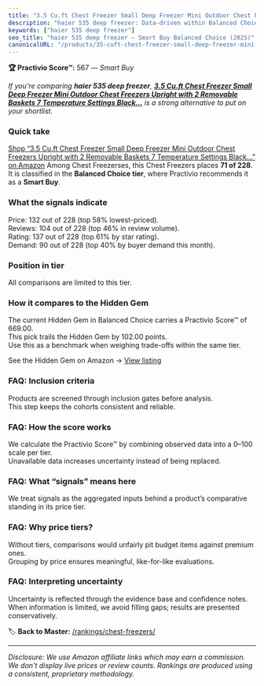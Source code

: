 ```yaml
---
title: "3.5 Cu.ft Chest Freezer Small Deep Freezer Mini Outdoor Chest Freezers Upright with 2 Removable Baskets 7 Temperature Settings Black…"
description: "haier 535 deep freezer: Data-driven within Balanced Choice ranking using the Practivio Score™. Positioned by quality, value, demand, findability, momentum."
keywords: ["haier 535 deep freezer"]
seo_title: "haier 535 deep freezer — Smart Buy Balanced Choice (2025)"
canonicalURL: "/products/35-cuft-chest-freezer-small-deep-freezer-mini-outdoor-chest-freezers-upright-with-2-removable-baskets-7-temperature-settings-black-B08P76H378/"
---
```


**🏆 Practivio Score™:** 567 — _Smart Buy_


*If you're comparing **haier 535 deep freezer**, **[3.5 Cu.ft Chest Freezer Small Deep Freezer Mini Outdoor Chest Freezers Upright with 2 Removable Baskets 7 Temperature Settings Black…](https://www.amazon.com/dp/B08P76H378?tag=practivio-20)** is a strong alternative to put on your shortlist.*
### Quick take
[Shop “3.5 Cu.ft Chest Freezer Small Deep Freezer Mini Outdoor Chest Freezers Upright with 2 Removable Baskets 7 Temperature Settings Black…” on Amazon](https://www.amazon.com/dp/B08P76H378?tag=practivio-20)
Among Chest Freezerses, this Chest Freezers places **71 of 228**.  
It is classified in the **Balanced Choice tier**, where Practivio recommends it as a **Smart Buy**.

### What the signals indicate
Price: 132 out of 228 (top 58% lowest-priced).  
Reviews: 104 out of 228 (top 46% in review volume).  
Rating: 137 out of 228 (top 61% by star rating).  
Demand: 90 out of 228 (top 40% by buyer demand this month).

### Position in tier
All comparisons are limited to this tier.

### How it compares to the Hidden Gem
The current Hidden Gem in Balanced Choice carries a Practivio Score™ of 669.00.  
This pick trails the Hidden Gem by 102.00 points.  
Use this as a benchmark when weighing trade-offs within the same tier.  

See the Hidden Gem on Amazon → [View listing](https://www.amazon.com/dp/B00L7QVSXE?tag=practivio-20)

### FAQ: Inclusion criteria
Products are screened through inclusion gates before analysis.  
This step keeps the cohorts consistent and reliable.

### FAQ: How the score works
We calculate the Practivio Score™ by combining observed data into a 0–100 scale per tier.  
Unavailable data increases uncertainty instead of being replaced.

### FAQ: What “signals” means here
We treat signals as the aggregated inputs behind a product’s comparative standing in its price tier.

### FAQ: Why price tiers?
Without tiers, comparisons would unfairly pit budget items against premium ones.  
Grouping by price ensures meaningful, like-for-like evaluations.

### FAQ: Interpreting uncertainty
Uncertainty is reflected through the evidence base and confidence notes.  
When information is limited, we avoid filling gaps; results are presented conservatively.


🏷️ **Back to Master:** [/rankings/chest-freezers/](/rankings/chest-freezers/)

---
_Disclosure: We use Amazon affiliate links which may earn a commission. We don’t display live prices or review counts. Rankings are produced using a consistent, proprietary methodology._
